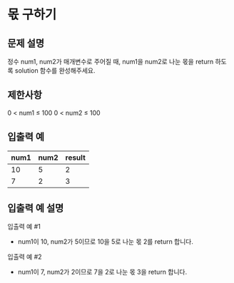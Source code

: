 # 몫 구하기

## 문제 설명

정수 num1, num2가 매개변수로 주어질 때, num1을 num2로 나눈 몫을 return 하도록 solution 함수를 완성해주세요.

## 제한사항

0 < num1 ≤ 100
0 < num2 ≤ 100

## 입출력 예

|num1|	num2|	result|
|---|---|---|
|10|	5|	2|
|7|	2|	3|

## 입출력 예 설명

입출력 예 #1

* num1이 10, num2가 5이므로 10을 5로 나눈 몫 2를 return 합니다.

입출력 예 #2

* num1이 7, num2가 2이므로 7을 2로 나눈 몫 3을 return 합니다.